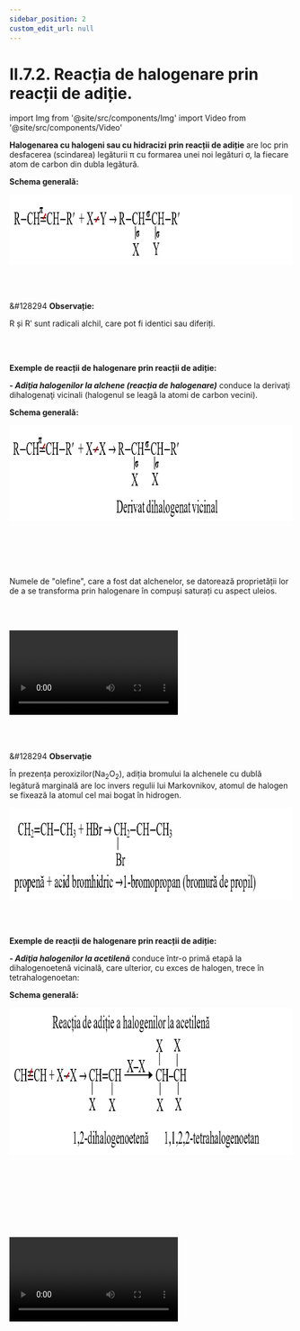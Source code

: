 ```yaml
---
sidebar_position: 2
custom_edit_url: null
---
```


# II.7.2. Reacția de halogenare prin reacții de adiție.


import Img from '@site/src/components/Img'
import Video from '@site/src/components/Video'



<div class="alert alert--primary" role="alert">

**Halogenarea cu halogeni sau cu hidracizi prin reacții de adiție** are loc prin desfacerea (scindarea) legăturii π  cu formarea unei noi legături σ, la fiecare atom de carbon din dubla legătură.


**Schema generală:**


<Img className="img-responsive4" src="chimie/clasa11/capitolul2/II-7-2-reactia-de-halogenare-prin-reactii-de-aditie-poza1-schema-generala-a-reactiei-de-halogenare-prin-reactii-de-aditie.png" width="1000" height="125" lazy={false} />




</div>



<br></br>


<div class="alert alert--secondary" role="alert">

&#128294 **Observație:**


R și Rʹ sunt radicali alchil, care pot fi identici sau diferiți.


</div>



<br></br>

<div class="alert alert--primary" role="alert">

**Exemple de reacții de halogenare prin reacții de adiție:**

***- Adiţia halogenilor la alchene (reacția de halogenare)*** conduce la derivaţi dihalogenaţi vicinali (halogenul se leagă la atomi de carbon vecini).  


**Schema generală:**


<Img className="img-responsive4" src="chimie/clasa11/capitolul2/II-7-2-reactia-de-halogenare-prin-reactii-de-aditie-poza2-schema-generala-a-reactiei-de-aditie-a-halogenilor-la-alchene.png" width="1000" height="170" lazy={false} />


<br></br>
<br></br>


Numele de "olefine", care a fost dat alchenelor, se datorează proprietății lor de a se transforma prin halogenare în compuși saturați cu aspect uleios.

<br></br>

<Video src="https://www.youtube.com/embed/nXPP_GcuIrI" lazy={false} />

<br></br>
<br></br>

Cel mai ușor se adiționează clorul, apoi bromul astfel încât adiția de clor sau de brom este imediată și cantitativă. Decolorarea unei soluții brun-roșcate de brom în tetraclorură de carbon servește la recunoașterea și la dozarea alchenelor, deoarece bromul din soluția de brom se consumă și soluția devine incoloră.


<Img className="img-responsive4" src="chimie/clasa11/capitolul2/II-7-2-reactia-de-halogenare-prin-reactii-de-aditie-poza3-reactia-de-aditie-a-bromului-la-etena.png" width="1000" height="244" lazy={false} />


<br></br>
<br></br>

1,2-dibrometan a fost folosit la curățarea benzinelor cu plumb (reacționa cu compușii de plumb din reziduurile benzinei pe care îi transforma în bromuri de plumb volatile) și ca pesticid pentru sol sau diferite culturi. Din cauza toxicității sale mari, marea majoritatea utilizărilor sale au fost oprite. Se mai folosește pentru fumigare de bușteni împotriva termitelor și gândacilor. 

<br></br>
<br></br>





***- Reacția de adiţie a hidracizilor la alchene*** duce la obţinerea de derivaţi monohalogenaţi saturați. Cel mai ușor se adiționează acidul iodhidric, apoi acidul bromhidric și cel mai greu acidul clorhidric.
  - ***Reacția de adiţie a hidracizilor la alchenele simetrice:***


<Img className="img-responsive4" src="chimie/clasa11/capitolul2/II-7-2-reactia-de-halogenare-prin-reactii-de-aditie-poza4-reactia-de-aditie-a-hidracizilor-la-alchenele-simetrice.png" width="1000" height="172" />


<br></br>
<br></br>


Reacția de adiție a acidului clorhidric la etenă conduce la obținerea clorurii de etil (kelen), unul dintre primele anestezice locale folosite în medicină.


<Img className="img-responsive4" src="chimie/clasa11/capitolul2/II-7-2-reactia-de-halogenare-prin-reactii-de-aditie-poza5-kelenul.png" width="1000" height="226" />


<br></br>
<br></br>



<Img className="img-responsive4" src="chimie/clasa11/capitolul2/II-7-2-reactia-de-halogenare-prin-reactii-de-aditie-poza6-reactia-de-aditie-a-acidului-clorhidric-la-etena.png" width="1000" height="242" />


<br></br>
<br></br>

<br></br>


  - ***Reacția de adiţie a hidracizilor la alchenele asimetrice:***

Deși există două posibilități de adiție a atomilor hidracidului la alchenele nesimetrice, se formează întotdeauna un singur izomer, **conform _regulii lui Markovnikov_ (chimist rus): atomul de hidrogen din molecula hidracidului se fixează la atomul de carbon (participant la legătura dublă), care are cel mai mare număr de atomi de hidrogen, iar halogenul la atomul de carbon al dublei legături care are un număr mai mic de atomi de hidrogen.**


R-CH=CH<sub>2</sub> (alchenă asimetrică) + HCl → R-CHCl-CH<sub>3</sub> (derivat halogenat)

De exemplu, reacția de adiție a acidului clorhidric la propenă:


<Img className="img-responsive4" src="chimie/clasa11/capitolul2/II-7-2-reactia-de-halogenare-prin-reactii-de-aditie-poza7-reactia-de-aditie-a-acidului-clorhidric-la-propena.png" width="1000" height="192" />


<br></br>
<br></br>

Propena fiind o alchenă asimetrică, atunci se aplică ***regula lui Markovnikov : atomul de halogen se fixează la atomul cel mai sărac în hidrogen.***



<Video src="https://www.youtube.com/embed/RGOQfqCaoZo" />






</div>




<br></br>

<div class="alert alert--secondary" role="alert">

&#128294 **Observație**

În prezența peroxizilor(Na<sub>2</sub>O<sub>2</sub>), adiția bromului la alchenele cu dublă legătură marginală are loc invers regulii lui Markovnikov, atomul de halogen se fixează la atomul cel mai bogat în hidrogen.



<Img className="img-responsive4" src="chimie/clasa11/capitolul2/II-7-2-reactia-de-halogenare-prin-reactii-de-aditie-poza8-reactia-de-aditie-a-bromului-la-alchene.png" width="1000" height="163" />





</div>



<br></br>

<div class="alert alert--primary" role="alert">

**Exemple de reacții de halogenare prin reacții de adiție:**

***- Adiţia halogenilor la acetilenă*** conduce într-o primă etapă la dihalogenoetenă vicinală, care ulterior, cu exces de halogen, trece în tetrahalogenoetan:


**Schema generală:**



<Img className="img-responsive4" src="chimie/clasa11/capitolul2/II-7-2-reactia-de-halogenare-prin-reactii-de-aditie-poza9-schema-generala-a-reactiei-de-aditie-a-halogenilor-la-acetilena.png" width="1000" height="261" />


<br></br>
<br></br>

<br></br>



<Video src="https://www.youtube.com/embed/ArJ-VOYJbNE" />

<br></br>


De exemplu, adiția bromului este o reacție de identificare a nesaturării acetilenei, prin decolorarea apei de brom :



<Img className="img-responsive4" src="chimie/clasa11/capitolul2/II-7-2-reactia-de-halogenare-prin-reactii-de-aditie-poza10-reactia-de-aditie-a-bromului-la-acetilena.png" width="1000" height="255" />


<br></br>
<br></br>

<br></br>
<br></br>

***- Reacția de adiţie de hidracizi (acidul clorhidric și acidul bromhidric) la acetilenă*** are loc la 170-200 °C, cu catalizator HgCl<sub>2</sub>. Reacția decurge în două etape : inițial se formează monohalogenoetenă și apoi dihalogenoetan geminal (atomii de halogen se găsesc la același atom de C): 

**Schema generală**



<Img className="img-responsive4" src="chimie/clasa11/capitolul2/II-7-2-reactia-de-halogenare-prin-reactii-de-aditie-poza11-schema-generala-a-reactiei-de-aditie-de-hidracizi-la-acetilena.png" width="1000" height="226" />


<br></br>
<br></br>

De exemplu, prin adiția acidului clorhidric la acetilenă se obține cloroetena (clorura de vinil), în condiții de lucru care asigură oprirea reacției la prima etapă a adiției:



<Img className="img-responsive4" src="chimie/clasa11/capitolul2/II-7-2-reactia-de-halogenare-prin-reactii-de-aditie-poza12-reactia-de-aditie-partiala-a-acidului-clorhidric-la-acetilena.png" width="1000" height="217" />


<br></br>
<br></br>

Clorura de vinil este un monomer important pentru obținerea policlorurii de vinil (PVC).


<br></br>


<Video src="https://www.youtube.com/embed/dEKRMEBlyTA" />




</div>


